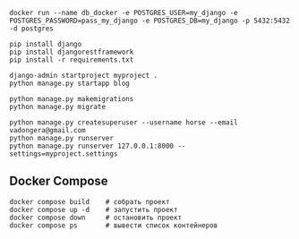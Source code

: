 



    docker run --name db_docker -e POSTGRES_USER=my_django -e POSTGRES_PASSWORD=pass_my_django -e POSTGRES_DB=my_django -p 5432:5432 -d postgres

    pip install django
    pip install djangorestframework
    pip install -r requirements.txt

    django-admin startproject myproject .
    python manage.py startapp blog

    python manage.py makemigrations
    python manage.py migrate

    python manage.py createsuperuser --username horse --email vadongera@gmail.com
    python manage.py runserver
    python manage.py runserver 127.0.0.1:8000 --settings=myproject.settings

## Docker Compose

    docker compose build    # собрать проект
    docker compose up -d    # запустить проект
    docker compose down     # остановить проект
    docker compose ps       # вывести список контейнеров
